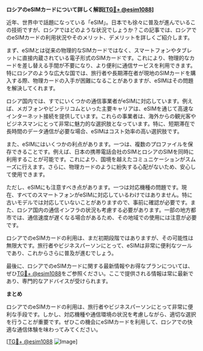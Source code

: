 **ロシアのeSIMカードについて詳しく解説[[TG💪+ @esim1088](https://t.me/s/esim1088)]**

近年、世界中で話題になっている「eSIM」。日本でも徐々に普及が進んでいるこの技術ですが、ロシアではどのような状況でしょうか？この記事では、ロシアでのeSIMカードの利用状況やそのメリット、デメリットを詳しくご紹介します。

まず、eSIMとは従来の物理的なSIMカードではなく、スマートフォンやタブレットに直接内蔵されている電子形式のSIMカードです。これにより、物理的なカードを差し替える手間が不要になり、より便利に通信サービスを利用できます。特にロシアのような広大な国では、旅行者や長期滞在者が現地のSIMカードを購入する際、物理カードの入手が困難になることがありますが、eSIMはその問題を解決してくれます。

ロシア国内では、すでにいくつかの通信事業者がeSIMに対応しています。例えば、メガフォンやビンテリコムといった主要キャリアは、eSIMを通じて高速なインターネット接続を提供しています。これらの事業者は、海外からの観光客やビジネスマンにとって非常に魅力的な選択肢となっています。特に、短期滞在で長時間のデータ通信が必要な場合、eSIMはコスト効率の高い選択肢です。

また、eSIMにはいくつかの利点があります。一つは、複数のプロファイルを保存できることです。例えば、日本の携帯電話会社のSIMとロシアのSIMを同時に利用することが可能です。これにより、国境を越えたコミュニケーションがスムーズに行えます。さらに、物理カードのように紛失する心配がないため、安心して使用できます。

ただし、eSIMにも注意すべき点があります。一つは対応機種の問題です。現在、すべてのスマートフォンがeSIMに対応しているわけではありません。特に古いモデルでは対応していないことがありますので、事前に確認が必要です。また、ロシア国内の通信インフラの状況も考慮する必要があります。一部の地方都市では、通信速度が遅くなる場合があるため、その地域での使用には注意が必要です。

ロシアでのeSIMカードの利用は、まだ初期段階ではありますが、その可能性は無限大です。旅行者やビジネスパーソンにとって、eSIMは非常に便利なツールであり、これからさらに普及が進むでしょう。

最後に、ロシアでのeSIMカードに関する最新情報やお得なプランについては、ぜひ[TG💪+ @esim1088](https://t.me/s/esim1088)をご参照ください。ここで提供される情報は常に最新であり、専門的なアドバイスが受けられます。

**まとめ**

ロシアでのeSIMカードの利用は、旅行者やビジネスパーソンにとって非常に便利な手段です。しかし、対応機種や通信環境の状況を考慮しながら、適切な選択を行うことが重要です。ぜひこの機会にeSIMカードを利用して、ロシアでの快適な通信体験を味わってみてください。

[[TG💪+ @esim1088](https://t.me/s/esim1088) ![Image](https://i.postimg.cc/Y0z9fWf4/image.png)]